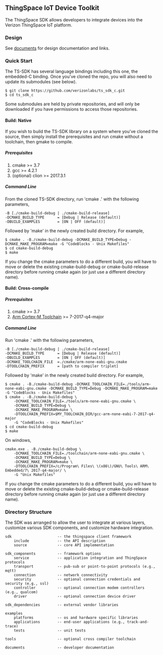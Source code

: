 ## ThingSpace IoT Device Toolkit

The ThingSpace SDK allows developers to integrate devices into the Verizon ThingSpace IoT platform.

### Design

See [documents](./documents/README.md) for design documentation and links.

### Quick Start

The TS-SDK has several language bindings including this one, the embedded-C binding. Once you've cloned the repo, you will also need to update its submodules (see below). 

```
$ git clone https://github.com/verizonlabs/ts_sdk_c.git
$ cd ts_sdk_c
```

Some submodules are held by private repositories, and will only be downloaded if you have permissions to access those repositories.

#### Build: Native

If you wish to build the TS-SDK library on a system where you've cloned the source, then simply install the prerequisites and run cmake without a toolchain, then gmake to compile.

##### Prerequisites

1. cmake >= 3.7
2. gcc >= 4.2.1
3. (optional) clion >= 2017.3.1

##### Command Line

From the cloned TS-SDK directory, run 'cmake .' with the following parameters,

```
-B [./cmake-build-debug | ./cmake-build-release]
-DCMAKE_BUILD_TYPE      = [Debug | Release (default)]
-DBUILD_EXAMPLES        = [ON | OFF (default)]
```

Followed by 'make' in the newly created build directory. For example,

```
$ cmake . -B./cmake-build-debug -DCMAKE_BUILD_TYPE=Debug -DCMAKE_MAKE_PROGRAM=make -G "CodeBlocks - Unix Makefiles"
$ cd cmake-build-debug
$ make
```

If you change the cmake parameters to do a different build, you will have to move or delete
the existing cmake-build-debug or cmake-build-release directory before running cmake again
(or just use a different directory name).

#### Build: Cross-compile 

##### Prerequisites 

1. cmake >= 3.7
2. [Arm Cortex-M Toolchain](https://developer.arm.com/open-source/gnu-toolchain/gnu-rm/downloads) >= 7-2017-q4-major

##### Command Line

Run 'cmake .' with the following parameters,

```
-B [./cmake-build-debug | ./cmake-build-release]
-DCMAKE_BUILD_TYPE      = [Debug | Release (default)]
-DBUILD_EXAMPLES        = [ON | OFF (default)]
-DCMAKE_TOOLCHAIN_FILE  =./cmake/arm-none-eabi-gnu.cmake
-DTOOLCHAIN_PREFIX      = [path to compiler triplet]
```

Followed by 'make' in the newly created build directory. For example,

```
$ cmake . -B./cmake-build-debug -DCMAKE_TOOLCHAIN_FILE=./tools/arm-none-eabi-gnu.cmake -DCMAKE_BUILD_TYPE=Debug -DCMAKE_MAKE_PROGRAM=make -G "CodeBlocks - Unix Makefiles"
$ cmake . -B./cmake-build-debug \
    -DCMAKE_TOOLCHAIN_FILE=./tools/arm-none-eabi-gnu.cmake \
    -DCMAKE_BUILD_TYPE=Debug \
    -DCMAKE_MAKE_PROGRAM=make \
    -DTOOLCHAIN_PREFIX=$MY_TOOLCHAIN_DIR/gcc-arm-none-eabi-7-2017-q4-major 
    -G "CodeBlocks - Unix Makefiles"
$ cd cmake-build-debug
$ make
```

On windows,

```$xslt
cmake.exe . -B./cmake-build-debug \
    -DCMAKE_TOOLCHAIN_FILE=./toolchain/arm-none-eabi-gnu.cmake \
    -DCMAKE_BUILD_TYPE=Debug \
    -DCMAKE_MAKE_PROGRAM=make \
    -DTOOLCHAIN_PREFIX=/c/Program\ Files\ \(x86\)/GNU\ Tools\ ARM\ Embedded/7\ 2017-q4-major/ \
    -G "Unix Makefiles" 
```

If you change the cmake parameters to do a different build, you will have to move or delete
the existing cmake-build-debug or cmake-build-release directory before running cmake again
(or just use a different directory name).

### Directory Structure

The SDK was arranged to allow the user to integrate at various layers, customize various SDK components, and customize hardware integration.

```
sdk                     -- the thingspace client framework 
    include             -- the API description
    source              -- core API implementation
 
sdk_components          -- framework options
    service             -- application integration and ThingSpace protocols
    transport           -- pub-sub or point-to-point protocols (e.g., mqtt)
    connection          -- network connectivity  
    security            -- optional connection credentials and security (e.g., ssl)
    controller          -- optional connection modem controllers (e.g., qualcom)
    driver              -- optional connection device driver 
 
sdk_dependencies        -- external vendor libraries
 
examples
    platforms           -- os and hardware specific libraries 
    applications        -- end-user applications (e.g., track-and-trace)
    tests               -- unit tests
    
tools                   -- optional cross compiler toolchain

documents               -- developer documentation
```


